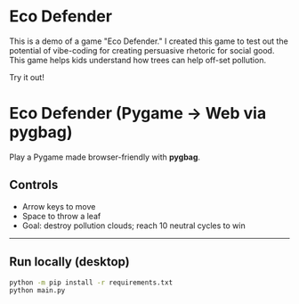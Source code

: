 # Eco Defender
This is a demo of a game "Eco Defender." I created this game to test out the potential of vibe-coding for creating persuasive rhetoric for social good. This game helps kids understand how trees can help off-set pollution.

Try it out! 

# Eco Defender (Pygame → Web via pygbag)

Play a Pygame made browser-friendly with **pygbag**.

## Controls
- Arrow keys to move
- Space to throw a leaf
- Goal: destroy pollution clouds; reach 10 neutral cycles to win

---

## Run locally (desktop)

```bash
python -m pip install -r requirements.txt
python main.py

